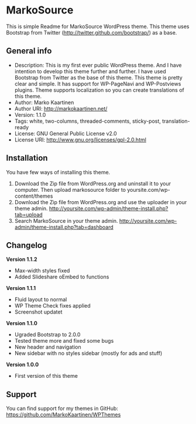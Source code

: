 MarkoSource
===========

This is simple Readme for MarkoSource WordPress theme. This theme uses Bootstrap from Twitter (http://twitter.github.com/bootstrap/) as a base.

General info
------------

* Description: This is my first ever public WordPress theme. And I have intention to develop this theme further and further. I have used Bootstrap from Twitter as the base of this theme. This theme is pretty clear and simple. It has support for WP-PageNavi and WP-Postviews plugins. Theme supports localization so you can create translations of this theme. 
* Author: Marko Kaartinen
* Author URI: http://markokaartinen.net/
* Version: 1.1.0
* Tags: white, two-columns, threaded-comments, sticky-post, translation-ready
* License: GNU General Public License v2.0
* License URI: http://www.gnu.org/licenses/gpl-2.0.html


Installation
------------

You have few ways of installing this theme.

1. Download the Zip file from WordPress.org and uninstall it to your computer. Then upload markosource folder to yoursite.com/wp-content/themes
2. Download the Zip file from WordPress.org and use the uploader in your theme admin. http://yoursite.com/wp-admin/theme-install.php?tab=upload
3. Search MarkoSource in your theme admin. http://yoursite.com/wp-admin/theme-install.php?tab=dashboard 

Changelog
---------

__Version 1.1.2__
* Max-width styles fixed
* Added Slideshare oEmbed to functions

__Version 1.1.1__

* Fluid layout to normal
* WP Theme Check fixes applied
* Screenshot updatet

__Version 1.1.0__

* Ugraded Bootstrap to 2.0.0
* Tested theme more and fixed some bugs
* New header and navigation
* New sidebar with no styles sidebar (mostly for ads and stuff)

__Version 1.0.0__

* First version of this theme

Support
-------

You can find support for my themes in GitHub: https://github.com/MarkoKaartinen/WPThemes
